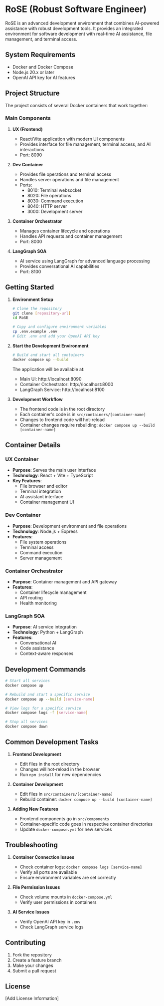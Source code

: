 # RoSE (Robust Software Engineer)

RoSE is an advanced development environment that combines AI-powered assistance with robust development tools. It provides an integrated environment for software development with real-time AI assistance, file management, and terminal access.

## System Requirements

- Docker and Docker Compose
- Node.js 20.x or later
- OpenAI API key for AI features

## Project Structure

The project consists of several Docker containers that work together:

### Main Components

1. **UX (Frontend)**
   - React/Vite application with modern UI components
   - Provides interface for file management, terminal access, and AI interactions
   - Port: 8090

2. **Dev Container**
   - Provides file operations and terminal access
   - Handles server operations and file management
   - Ports:
     - 8010: Terminal websocket
     - 8020: File operations
     - 8030: Command execution
     - 8040: HTTP server
     - 3000: Development server

3. **Container Orchestrator**
   - Manages container lifecycle and operations
   - Handles API requests and container management
   - Port: 8000

4. **LangGraph SOA**
   - AI service using LangGraph for advanced language processing
   - Provides conversational AI capabilities
   - Port: 8100

## Getting Started

1. **Environment Setup**
   ```bash
   # Clone the repository
   git clone [repository-url]
   cd RoSE

   # Copy and configure environment variables
   cp .env.example .env
   # Edit .env and add your OpenAI API key
   ```

2. **Start the Development Environment**
   ```bash
   # Build and start all containers
   docker compose up --build
   ```

   The application will be available at:
   - Main UI: http://localhost:8090
   - Container Orchestrator: http://localhost:8000
   - LangGraph Service: http://localhost:8100

3. **Development Workflow**
   - The frontend code is in the root directory
   - Each container's code is in `src/containers/[container-name]`
   - Changes to frontend code will hot-reload
   - Container changes require rebuilding: `docker compose up --build [container-name]`

## Container Details

### UX Container
- **Purpose**: Serves the main user interface
- **Technology**: React + Vite + TypeScript
- **Key Features**:
  - File browser and editor
  - Terminal integration
  - AI assistant interface
  - Container management UI

### Dev Container
- **Purpose**: Development environment and file operations
- **Technology**: Node.js + Express
- **Features**:
  - File system operations
  - Terminal access
  - Command execution
  - Server management

### Container Orchestrator
- **Purpose**: Container management and API gateway
- **Features**:
  - Container lifecycle management
  - API routing
  - Health monitoring

### LangGraph SOA
- **Purpose**: AI service integration
- **Technology**: Python + LangGraph
- **Features**:
  - Conversational AI
  - Code assistance
  - Context-aware responses

## Development Commands

```bash
# Start all services
docker compose up

# Rebuild and start a specific service
docker compose up --build [service-name]

# View logs for a specific service
docker compose logs -f [service-name]

# Stop all services
docker compose down
```

## Common Development Tasks

1. **Frontend Development**
   - Edit files in the root directory
   - Changes will hot-reload in the browser
   - Run `npm install` for new dependencies

2. **Container Development**
   - Edit files in `src/containers/[container-name]`
   - Rebuild container: `docker compose up --build [container-name]`

3. **Adding New Features**
   - Frontend components go in `src/components`
   - Container-specific code goes in respective container directories
   - Update `docker-compose.yml` for new services

## Troubleshooting

1. **Container Connection Issues**
   - Check container logs: `docker compose logs [service-name]`
   - Verify all ports are available
   - Ensure environment variables are set correctly

2. **File Permission Issues**
   - Check volume mounts in `docker-compose.yml`
   - Verify user permissions in containers

3. **AI Service Issues**
   - Verify OpenAI API key in `.env`
   - Check LangGraph service logs

## Contributing

1. Fork the repository
2. Create a feature branch
3. Make your changes
4. Submit a pull request

## License

[Add License Information]
